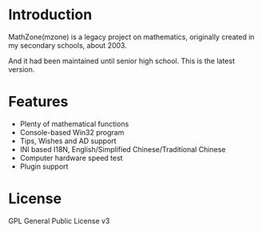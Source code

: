 # Introduction

MathZone(mzone) is a legacy project on mathematics, originally created in my secondary schools, about 2003.

And it had been maintained until senior high school. This is the latest version.

# Features

* Plenty of mathematical functions
* Console-based Win32 program
* Tips, Wishes and AD support 
* INI based I18N, English/Simplified Chinese/Traditional Chinese
* Computer hardware speed test
* Plugin support

# License

GPL General Public License v3
